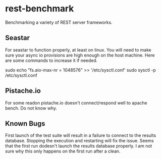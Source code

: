 # rest-benchmark
Benchmarking a variety of REST server frameworks.

## Seastar
For seastar to function properly, at least on linux.
You will need to make sure your async io provisions
are high enough on the host machine. Here are some
commands to increase it if needed.

sudo echo "fs.aio-max-nr = 1048576" >> '/etc/sysctl.conf'
sudo sysctl -p /etc/sysctl.conf

## Pistache.io
For some readon pistache.io doesn't connect/respond well to
apache bench. Do not know why.

## Known Bugs
First launch of the test suite will result in a failure to connect
to the results database. Stopping the execution and restarting will
fix the issue. Seems that the first run dodesn't launch the results
database properly. I am not sure why this only happens on the first
run after a clean.
